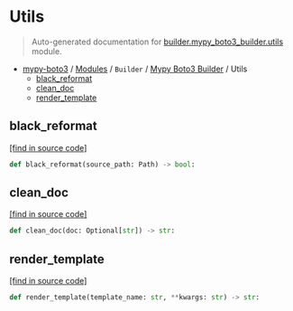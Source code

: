 # Utils

> Auto-generated documentation for [builder.mypy_boto3_builder.utils](https://github.com/vemel/mypy_boto3/blob/master/builder/mypy_boto3_builder/utils.py) module.

- [mypy-boto3](../../README.md#mypy_boto3) / [Modules](../../MODULES.md#mypy-boto3-modules) / `Builder` / [Mypy Boto3 Builder](index.md#mypy-boto3-builder) / Utils
    - [black_reformat](#black_reformat)
    - [clean_doc](#clean_doc)
    - [render_template](#render_template)

## black_reformat

[[find in source code]](https://github.com/vemel/mypy_boto3/blob/master/builder/mypy_boto3_builder/utils.py#L28)

```python
def black_reformat(source_path: Path) -> bool:
```

## clean_doc

[[find in source code]](https://github.com/vemel/mypy_boto3/blob/master/builder/mypy_boto3_builder/utils.py#L7)

```python
def clean_doc(doc: Optional[str]) -> str:
```

## render_template

[[find in source code]](https://github.com/vemel/mypy_boto3/blob/master/builder/mypy_boto3_builder/utils.py#L23)

```python
def render_template(template_name: str, **kwargs: str) -> str:
```

